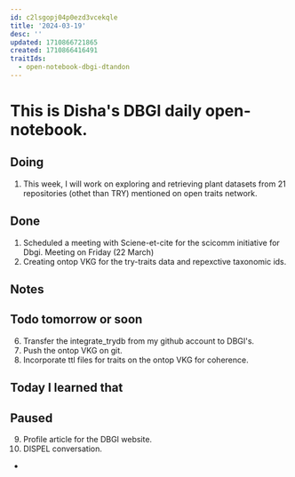 ```yaml
---
id: c2lsgopj04p0ezd3vcekqle
title: '2024-03-19'
desc: ''
updated: 1710866721865
created: 1710866416491
traitIds:
  - open-notebook-dbgi-dtandon
---
```

# This is Disha's DBGI daily open-notebook.

## Doing 
1. This week, I will work on exploring and retrieving plant datasets from 21 repositories (othet than TRY) mentioned on open traits network.

## Done 
1. Scheduled a meeting with Sciene-et-cite for the scicomm initiative for Dbgi. Meeting on Friday (22 March)
2. Creating ontop VKG for the try-traits data and repexctive taxonomic ids. 

## Notes

## Todo tomorrow or soon

6. Transfer the integrate_trydb from my github account to DBGI's.
7. Push the ontop VKG on git.
8. Incorporate ttl files for traits on the ontop VKG for coherence.

## Today I learned that


## Paused

9. Profile article for the DBGI website. 
10. DISPEL conversation.
- 